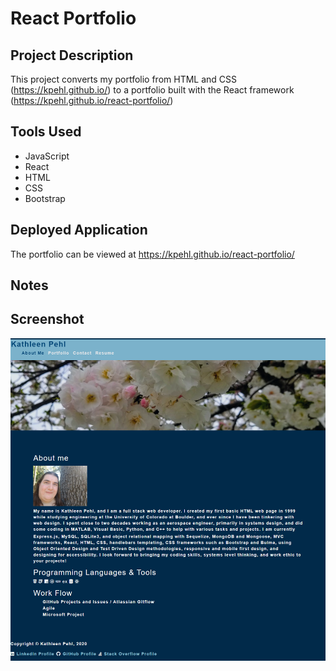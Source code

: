 # React Portfolio

## Project Description

This project converts my portfolio from HTML and CSS (https://kpehl.github.io/) to a portfolio built with the React framework (https://kpehl.github.io/react-portfolio/)

## Tools Used

* JavaScript
* React
* HTML
* CSS
* Bootstrap

## Deployed Application

The portfolio can be viewed at https://kpehl.github.io/react-portfolio/ 

## Notes

## Screenshot

![screenshot](./react-portfolio.png)
